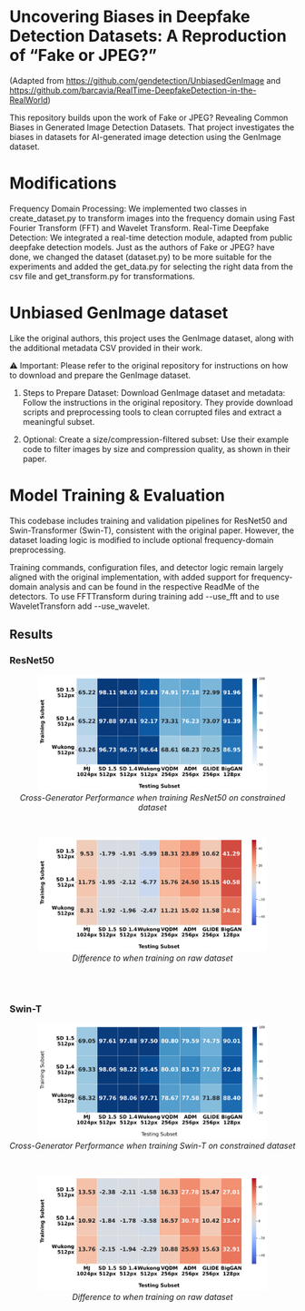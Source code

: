 # Uncovering Biases in Deepfake Detection Datasets: A Reproduction of “Fake or JPEG?”
(Adapted from https://github.com/gendetection/UnbiasedGenImage and https://github.com/barcavia/RealTime-DeepfakeDetection-in-the-RealWorld)

This repository builds upon the work of Fake or JPEG? Revealing Common Biases in Generated Image Detection Datasets. That project investigates the biases in datasets for AI-generated image detection using the GenImage dataset.

# Modifications
Frequency Domain Processing: We implemented two classes in create_dataset.py to transform images into the frequency domain using Fast Fourier Transform (FFT) and Wavelet Transform.
Real-Time Deepfake Detection: We integrated a real-time detection module, adapted from public deepfake detection models. Just as the authors of Fake or JPEG? have done, we changed the dataset (dataset.py) to be more suitable for the experiments and added the  get_data.py for selecting the right data from the csv file and get_transform.py for transformations. 

# Unbiased GenImage dataset
Like the original authors, this project uses the GenImage dataset, along with the additional metadata CSV provided in their work.

⚠️ Important: Please refer to the original repository for instructions on how to download and prepare the GenImage dataset. 

1) Steps to Prepare Dataset:
Download GenImage dataset and metadata:
Follow the instructions in the original repository. They provide download scripts and preprocessing tools to clean corrupted files and extract a meaningful subset.

2) Optional: Create a size/compression-filtered subset:
Use their example code to filter images by size and compression quality, as shown in their paper.

 # Model Training & Evaluation
This codebase includes training and validation pipelines for ResNet50 and Swin-Transformer (Swin-T), consistent with the original paper. However, the dataset loading logic is modified to include optional frequency-domain preprocessing.

Training commands, configuration files, and detector logic remain largely aligned with the original implementation, with added support for frequency-domain analysis and can be found in the respective ReadMe of the detectors. To use FFTTransform during training add --use_fft and to use WaveletTransforn add --use_wavelet. 

## Results

### ResNet50

<p align="center">
  <img src="results/results_resnet.png" width="80%" />
  <br>
  <em>Cross-Generator Performance when training ResNet50 on constrained dataset</em>
</p>

<br>

<p align="center">
  <img src="results/results_resnet_diff.png" width="80%" />
  <br>
  <em>Difference to when training on raw dataset</em>
</p>

<br><br>

### Swin-T

<p align="center">
  <img src="results/results_swin.png" width="80%" />
  <br>
  <em>Cross-Generator Performance when training Swin-T on constrained dataset</em>
</p>

<br>

<p align="center">
  <img src="results/results_swin_diff.png" width="80%" />
  <br>
  <em>Difference to when training on raw dataset</em>
</p>
